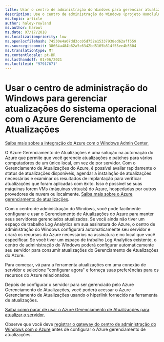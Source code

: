 ```yaml
---
title: Usar o centro de administração do Windows para gerenciar atualizações do sistema operacional com o Azure Gerenciamento de Atualizações
description: Use o centro de administração do Windows (projeto Honolulu) para configurar o Azure Gerenciamento de Atualizações para gerenciar atualizações do sistema operacional.
ms.topic: article
author: haley-rowland
ms.author: harowl
ms.date: 07/17/2018
ms.localizationpriority: low
ms.openlocfilehash: 74530e4a07dd3cc05d752e15337938ed62aff559
ms.sourcegitcommit: 38664a484b62a5c6342bd5105b814f55ee4b5604
ms.translationtype: MT
ms.contentlocale: pt-BR
ms.lasthandoff: 01/06/2021
ms.locfileid: "97917671"
---
```

# <a name="use-windows-admin-center-to-manage-operating-system-updates-with-azure-update-management"></a>Usar o centro de administração do Windows para gerenciar atualizações do sistema operacional com o Azure Gerenciamento de Atualizações

[Saiba mais sobre a integração do Azure com o Windows Admin Center.](./index.md)

O Azure Gerenciamento de Atualizações é uma solução na automação do Azure que permite que você gerencie atualizações e patches para vários computadores de um único local, em vez de por servidor. Com o Gerenciamento de Atualizações do Azure, é possível avaliar rapidamente o status de atualizações disponíveis, agendar a instalação de atualizações necessárias e examinar os resultados de implantação para verificar atualizações que foram aplicadas com êxito. Isso é possível se suas máquinas forem VMs (máquinas virtuais) do Azure, hospedadas por outros provedores de nuvem ou localmente. [Saiba mais sobre o Azure gerenciamento de atualizações](/azure/automation/update-management/overview).

Com o centro de administração do Windows, você pode facilmente configurar e usar o Gerenciamento de Atualizações do Azure para manter seus servidores gerenciados atualizados. Se você ainda não tiver um espaço de trabalho Log Analytics em sua assinatura do Azure, o centro de administração do Windows configurará automaticamente seu servidor e criará os recursos do Azure necessários na assinatura e no local que você especificar. Se você tiver um espaço de trabalho Log Analytics existente, o centro de administração do Windows poderá configurar automaticamente seu servidor para consumir atualizações do Gerenciamento de Atualizações do Azure.

Para começar, vá para a ferramenta atualizações em uma conexão de servidor e selecione "configurar agora" e forneça suas preferências para os recursos do Azure relacionados.

Depois de configurar o servidor para ser gerenciado pelo Azure Gerenciamento de Atualizações, você poderá acessar o Azure Gerenciamento de Atualizações usando o hiperlink fornecido na ferramenta de atualizações.

[Saiba como parar de usar o Azure Gerenciamento de Atualizações para atualizar o servidor.](azure-monitor.md#disabling-monitoring)

Observe que você deve [registrar o gateway do centro de administração do Windows com o Azure](./azure-integration.md) antes de configurar o Azure gerenciamento de atualizações.